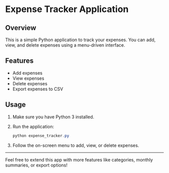 # Expense Tracker Application

## Overview

This is a simple Python application to track your expenses. You can add, view, and delete expenses using a menu-driven interface.

## Features

- Add expenses
- View expenses
- Delete expenses
- Export expenses to CSV

## Usage

1. Make sure you have Python 3 installed.
2. Run the application:

    ```powershell
    python expense_tracker.py
    ```

3. Follow the on-screen menu to add, view, or delete expenses.

---

Feel free to extend this app with more features like categories, monthly summaries, or export options!